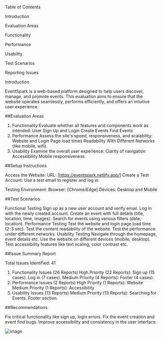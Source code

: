 Table of Contents

Introduction

Evaluation Areas

Functionality

Performance

Usability

Test Scenarios

Reporting Issues


Introduction

EventSpark is a web-based platform designed to help users discover, manage, and promote events. This evaluation aims to ensure that the website operates seamlessly, performs efficiently, and offers an intuitive user experience.

##Evaluation Areas

1. Functionality
Evaluate whether all features and components work as intended:
User Sign Up and Login
Create Events
Find Events
2. Performance
Assess the site's speed, responsiveness, and scalability:
Website and Login Page load times 
Readability
With Different Networks (like mobile, wifi).
3. Usability
Examine the overall user experience:
Clarity of navigation
Accessibility 
Mobile responsiveness

##Setup Instructions

Access the Website:
URL: [https://eventspark.netlify.app/]
Create a Test Account:
Use a test email to register and log in.

Testing Environment:
Browser: [Chrome/Edge]
Devices: Desktop and Mobile

##Test Scenarios

Functional Testing
Sign up as a new user account and verify email.
Log in with the newly created account.
Create an event with full details (title, location, time, images).
Search for events using various filters (date, location).
Performance Testing
Test the website and login page load time (2-3 sec).
Test  the content readability of the website.
Test the performance under different networks.
Usability Testing
Navigate through the homepage, event details etc.
Use the website on different devices (mobile, desktop).
Test accessibility features like text scaling, color contrast etc.

##Issue Summary Report

Total Issues Identified: 41
1. Functionality Issues (26 Reports)
High Priority (22 Reports):
Sign up (15 cases).
Log in (7 cases).
Medium Priority (4 Reports):
Footer (4 cases).
2. Performance Issues (2 Reports)
High Priority (1 Reports):
Website  
Medium Priority (1 Reports):
Accessibility
3. Usability Issues (13 Reports)
Medium Priority (13 Reports):
Searching for Events.
 Footer section.

##Recommendations

Fix critical functionality like sign up, login errors.
Fix the event creation and event find bugs.
Improve accessibility and consistency in the user interface.


![image](https://github.com/user-attachments/assets/23d9eb1d-cff3-416c-b8bd-b0b3004d2a04)
